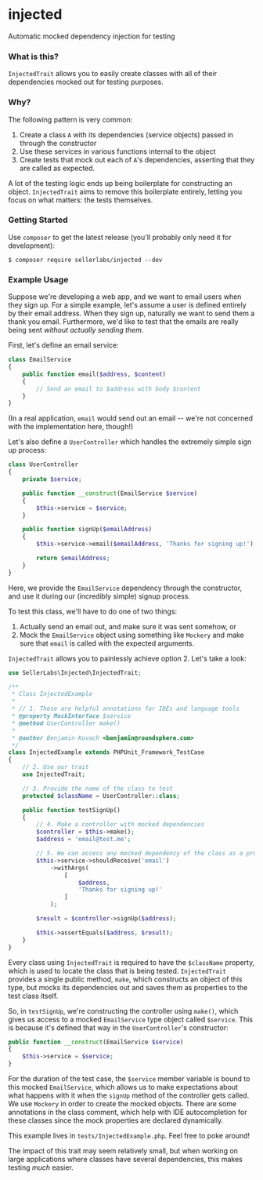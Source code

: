 # injected

Automatic mocked dependency injection for testing

### What is this?

`InjectedTrait` allows you to easily create classes with all of their dependencies mocked out for testing purposes.

### Why?

The following pattern is very common:

1. Create a class `A` with its dependencies (service objects) passed in through the constructor
2. Use these services in various functions internal to the object
3. Create tests that mock out each of `A`'s dependencies, asserting that they are called as expected.

A lot of the testing logic ends up being boilerplate for constructing an object. `InjectedTrait` aims to remove this boilerplate entirely, letting you focus on what matters: the tests themselves.

### Getting Started

Use `composer` to get the latest release (you'll probably only need it for development):

```
$ composer require sellerlabs/injected --dev
```

### Example Usage

Suppose we're developing a web app, and we want to email users when they sign up. For a simple example, let's assume a user is defined entirely by their email address. When they sign up, naturally we want to send them a thank you email. Furthermore, we'd like to test that the emails are really being sent _without actually sending them_.

First, let's define an email service:

```php
class EmailService
{
    public function email($address, $content)
    {
        // Send an email to $address with body $content
    }
}
```

(In a real application, `email` would send out an email -- we're not concerned with the implementation here, though!)

Let's also define a `UserController` which handles the extremely simple sign up process:

```php
class UserController
{
    private $service;

    public function __construct(EmailService $service)
    {
        $this->service = $service;
    }

    public function signUp($emailAddress)
    {
        $this->service->email($emailAddress, 'Thanks for signing up!');

        return $emailAddress;
    }
}
```

Here, we provide the `EmailService` dependency through the constructor, and use it during our (incredibly simple) signup process.

To test this class, we'll have to do one of two things:

1. Actually send an email out, and make sure it was sent somehow, or
2. Mock the `EmailService` object using something like `Mockery` and make sure that `email` is called with the expected arguments.

`InjectedTrait` allows you to painlessly achieve option 2. Let's take a look:

```php
use SellerLabs\Injected\InjectedTrait;

/**
 * Class InjectedExample
 *
 * // 1. These are helpful annotations for IDEs and language tools
 * @property MockInterface $service
 * @method UserController make()
 *
 * @author Benjamin Kovach <benjamin@roundsphere.com>
 */
class InjectedExample extends PHPUnit_Framework_TestCase
{
    // 2. Use our trait
    use InjectedTrait;

    // 3. Provide the name of the class to test
    protected $className = UserController::class;

    public function testSignUp()
    {
        // 4. Make a controller with mocked dependencies
        $controller = $this->make();
        $address = 'email@test.me';

        // 5. We can access any mocked dependency of the class as a property
        $this->service->shouldReceive('email')
            ->withArgs(
                [
                    $address,
                    'Thanks for signing up!'
                ]
            );

        $result = $controller->signUp($address);

        $this->assertEquals($address, $result);
    }
}
```

Every class using `InjectedTrait` is required to have the `$className` property, which is used to locate the class that is being tested. `InjectedTrait` provides a single public method, `make`, which constructs an object of this type, but mocks its dependencies out and saves them as properties to the test class itself.

So, in `testSignUp`, we're constructing the controller using `make()`, which gives us access to a mocked `EmailService` type object called `$service`. This is because it's defined that way in the `UserController`'s constructor:

```php
public function __construct(EmailService $service)
{
    $this->service = $service;
}
```

For the duration of the test case, the `$service` member variable is bound to this mocked `EmailService`, which allows us to make expectations about what happens with it when the `signUp` method of the controller gets called. We use `Mockery` in order to create the mocked objects. There are some annotations in the class comment, which help with IDE autocompletion for these classes since the mock properties are declared dynamically.

This example lives in `tests/InjectedExample.php`. Feel free to poke around!

The impact of this trait may seem relatively small, but when working on large applications where classes have several dependencies, this makes testing _much_ easier.
